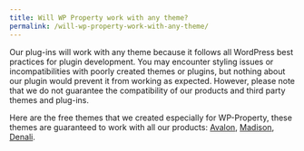 ```yaml
---
title: Will WP Property work with any theme?
permalink: /will-wp-property-work-with-any-theme/
---
```


Our plug-ins will work with any theme because it follows all WordPress best practices for plugin development. You may encounter styling issues or incompatibilities with poorly created themes or plugins, but nothing about our plugin would prevent it from working as expected. However, please note that we do not guarantee the compatibility of our products and third party themes and plug-ins. 

Here are the free themes that we created especially for WP-Property, these themes are guaranteed to work with all our products: [Avalon](https://www.usabilitydynamics.com/product/avalon), [Madison](https://www.usabilitydynamics.com/product/madison), [Denali](https://www.usabilitydynamics.com/product/denali).


